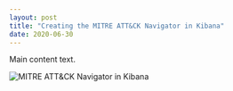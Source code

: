 ```yaml
---
layout: post
title: "Creating the MITRE ATT&CK Navigator in Kibana"
date: 2020-06-30
---
```


Main content text.

<img src="{{site.url}}/img/MITRE_Nav_Kibana.jpg" alt="MITRE ATT&CK Navigator in Kibana">
